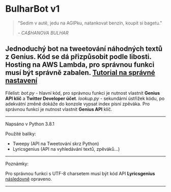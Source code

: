 # BulharBot v1
> "Sedim v autě, jedu na AGIPku, natankovat benzín, koupit si bagetu."
>
> *- CA$HANOVA BULHAR*

Jednoduchý bot na tweetování náhodných textů z Genius. Kód se dá přizpůsobit podle libosti. Hosting na AWS Lambda, pro správnou funkci musí být správně zabalen. 
[Tutorial na správné nastavení](https://docs.aws.amazon.com/lambda/latest/dg/lambda-python-how-to-create-deployment-package.html#python-package-venv)
---

Filelist:
*bot.py* - hlavní kód, pro správnou funkci je nutnost vlastnit **Genius API klíč** a **Twitter Developer účet**.
*lookup.py* - sekundární ústřižek kódu, po adekvátní změně dokáže do konzole vypsat index písní zpěváka. Pro správnou funkci je nutnost vlastnit **Genius API** klíč.

---

Napsáno v Python 3.8.1

Použité balíky:
* Tweepy (API na Tweetování skrz Python)
* Lyricsgenius (API na vyhledávání textů, zpěváků...)

---

Poznámky:

Pro správnou funkci s UTF-8 charsetem musí být kód API **Lyricsgenius** [následovně](https://github.com/johnwmillr/LyricsGenius/pull/126/files) opraveno.

---
